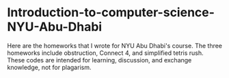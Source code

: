 # Introduction-to-computer-science-NYU-Abu-Dhabi
Here are the homeworks that I wrote for NYU Abu Dhabi's course. The three homeworks include obstruction, Connect 4, and simplified tetris rush. 
These codes are intended for learning, discussion, and exchange knowledge, not for plagarism. 
